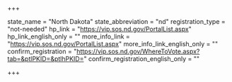 +++

state_name = "North Dakota"
state_abbreviation = "nd"
registration_type = "not-needed"
hp_link = "https://vip.sos.nd.gov/PortalList.aspx"
hp_link_english_only = ""
more_info_link = "https://vip.sos.nd.gov/PortalList.aspx"
more_info_link_english_only = ""
confirm_registration = "https://vip.sos.nd.gov/WhereToVote.aspx?tab=&ptlPKID=&ptlhPKID="
confirm_registration_english_only = ""

+++
